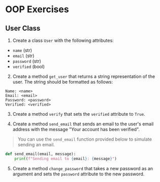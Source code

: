 # OOP Exercises

## User Class

1. Create a class `User` with the following attributes:

- `name` (str)
- `email` (str)
- `password` (str)
- `verified` (bool)

2. Create a method `get_user` that returns a string representation of the user. The string should be formatted as follows:

```
Name: <name>
Email: <email>
Password: <password>
Verified: <verified>
```

3. Create a method `verify` that sets the `verified` attribute to `True`.

4. Create a method `send_email` that sends an email to the user's email address with the message "Your account has been verified".

> You can use the `send_email` function provided below to simulate sending an email.

```python
def send_email(email, message):
    print(f"Sending email to {email}: {message}")
```

5. Create a method `change_password` that takes a new password as an argument and sets the `password` attribute to the new password.
